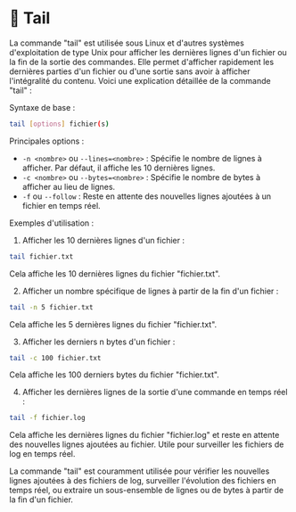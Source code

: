 # 🐌 Tail

La commande "tail" est utilisée sous Linux et d'autres systèmes d'exploitation de type Unix pour afficher les dernières lignes d'un fichier ou la fin de la sortie des commandes. Elle permet d'afficher rapidement les dernières parties d'un fichier ou d'une sortie sans avoir à afficher l'intégralité du contenu. Voici une explication détaillée de la commande "tail" :

Syntaxe de base :

```bash
tail [options] fichier(s)
```

Principales options :

* `-n <nombre>` ou `--lines=<nombre>` : Spécifie le nombre de lignes à afficher. Par défaut, il affiche les 10 dernières lignes.
* `-c <nombre>` ou `--bytes=<nombre>` : Spécifie le nombre de bytes à afficher au lieu de lignes.
* `-f` ou `--follow` : Reste en attente des nouvelles lignes ajoutées à un fichier en temps réel.

Exemples d'utilisation :

1. Afficher les 10 dernières lignes d'un fichier :

```bash
tail fichier.txt
```

Cela affiche les 10 dernières lignes du fichier "fichier.txt".

2. Afficher un nombre spécifique de lignes à partir de la fin d'un fichier :

```bash
tail -n 5 fichier.txt
```

Cela affiche les 5 dernières lignes du fichier "fichier.txt".

3. Afficher les derniers n bytes d'un fichier :

```bash
tail -c 100 fichier.txt
```

Cela affiche les 100 derniers bytes du fichier "fichier.txt".

4. Afficher les dernières lignes de la sortie d'une commande en temps réel :

```bash
tail -f fichier.log
```

Cela affiche les dernières lignes du fichier "fichier.log" et reste en attente des nouvelles lignes ajoutées au fichier. Utile pour surveiller les fichiers de log en temps réel.

La commande "tail" est couramment utilisée pour vérifier les nouvelles lignes ajoutées à des fichiers de log, surveiller l'évolution des fichiers en temps réel, ou extraire un sous-ensemble de lignes ou de bytes à partir de la fin d'un fichier.
